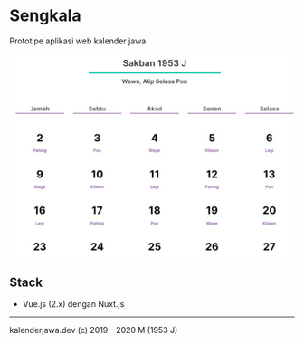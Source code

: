 # Sengkala

Prototipe aplikasi web kalender jawa.

![sengkala_scr](sengkala_screenshot.jpg)

## Stack

- Vue.js (2.x) dengan Nuxt.js

----

kalenderjawa.dev (c) 2019 - 2020 M (1953 J)
